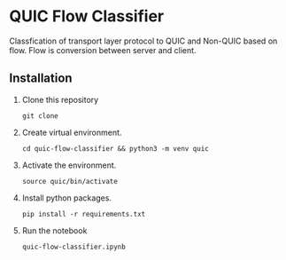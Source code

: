 # QUIC Flow Classifier

Classfication of transport layer protocol to QUIC and Non-QUIC based on flow. Flow is conversion between server and client.

## Installation

1. Clone this repository

   `git clone`

2. Create virtual environment.

   `cd quic-flow-classifier && python3 -m venv quic`

3. Activate the environment.

   `source quic/bin/activate`

4. Install python packages.

   `pip install -r requirements.txt`

5. Run the notebook

   `quic-flow-classifier.ipynb`
